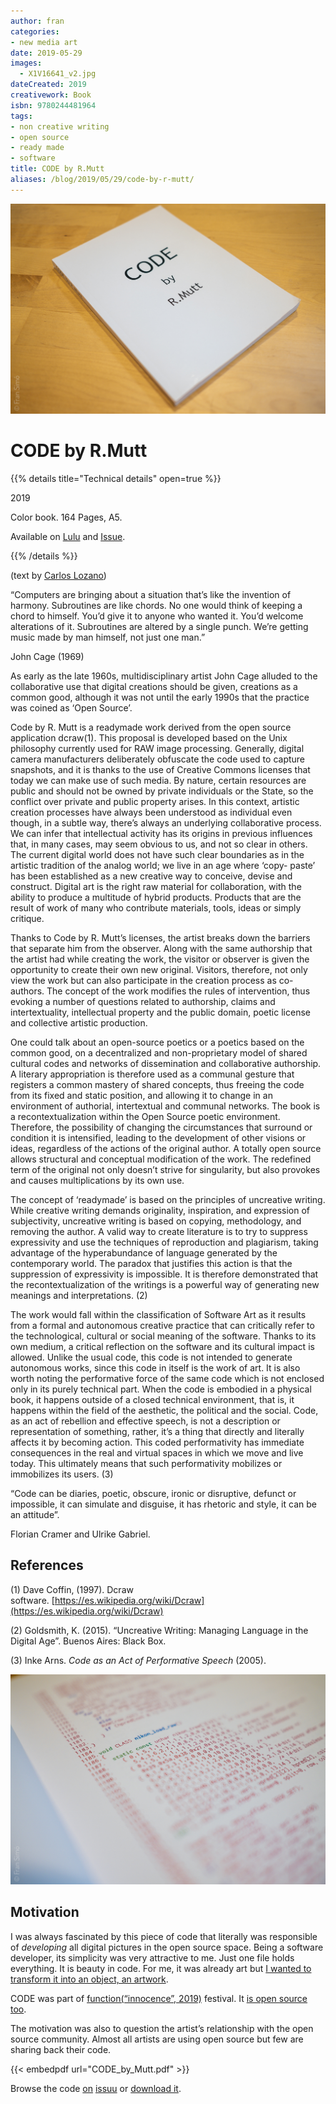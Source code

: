 ```yaml
---
author: fran
categories:
- new media art
date: 2019-05-29
images:
  - X1V16641_v2.jpg
dateCreated: 2019
creativework: Book
isbn: 9780244481964
tags:
- non creative writing
- open source
- ready made
- software
title: CODE by R.Mutt
aliases: /blog/2019/05/29/code-by-r-mutt/
---
```

![](X1V16639.jpg)
# CODE by R.Mutt

{{% details title="Technical details" open=true %}}

2019

Color book.
164 Pages, A5.

Available on [Lulu](https://www.lulu.com/en/shop/fran-sim%C3%B3/code-by-rmutt/paperback/product-1wk5j69d.html?page=1&pageSize=4) and [Issue](https://issuu.com/fransimo/docs/code_by_mutt).

{{% /details %}}


(text by [Carlos Lozano](https://twitter.com/clozano80))

“Computers are bringing about a situation that’s like the invention of harmony. Subroutines are like chords. No one would think of keeping a chord to himself. You’d give it to anyone who wanted it. You’d welcome alterations of it. Subroutines are altered by a single punch. We’re getting music made by man himself, not just one man.”

John Cage (1969)

As early as the late 1960s, multidisciplinary artist John Cage alluded to the collaborative use that digital creations should be given, creations as a common good, although it was not until the early 1990s that the practice was coined as ‘Open Source’.

Code by R. Mutt is a readymade work derived from the open source application dcraw(1). This proposal is developed based on the Unix philosophy currently used for RAW image processing. Generally, digital camera manufacturers deliberately obfuscate the code used to capture snapshots, and it is thanks to the use of Creative Commons licenses that today we can make use of such media. By nature, certain resources are public and should not be owned by private individuals or the State, so the conflict over private and public property arises. In this context, artistic creation processes have always been understood as individual even though, in a subtle way, there’s always an underlying collaborative process. We can infer that intellectual activity has its origins in previous influences that, in many cases, may seem obvious to us, and not so clear in others. The current digital world does not have such clear boundaries as in the artistic tradition of the analog world; we live in an age where ‘copy- paste’ has been established as a new creative way to conceive, devise and construct. Digital art is the right raw material for collaboration, with the ability to produce a multitude of hybrid products. Products that are the result of work of many who contribute materials, tools, ideas or simply critique.

Thanks to Code by R. Mutt’s licenses, the artist breaks down the barriers that separate him from the observer. Along with the same authorship that the artist had while creating the work, the visitor or observer is given the opportunity to create their own new original. Visitors, therefore, not only view the work but can also participate in the creation process as co-authors. The concept of the work modifies the rules of intervention, thus evoking a number of questions related to authorship, claims and intertextuality, intellectual property and the public domain, poetic license and collective artistic production.

One could talk about an open-source poetics or a poetics based on the common good, on a decentralized and non-proprietary model of shared cultural codes and networks of dissemination and collaborative authorship. A literary appropriation is therefore used as a communal gesture that registers a common mastery of shared concepts, thus freeing the code from its fixed and static position, and allowing it to change in an environment of authorial, intertextual and communal networks. The book is a recontextualization within the Open Source poetic environment. Therefore, the possibility of changing the circumstances that surround or condition it is intensified, leading to the development of other visions or ideas, regardless of the actions of the original author. A totally open source allows structural and conceptual modification of the work. The redefined term of the original not only doesn’t strive for singularity, but also provokes and causes multiplications by its own use.

The concept of ‘readymade’ is based on the principles of uncreative writing. While creative writing demands originality, inspiration, and expression of subjectivity, uncreative writing is based on copying, methodology, and removing the author. A valid way to create literature is to try to suppress expressivity and use the techniques of reproduction and plagiarism, taking advantage of the hyperabundance of language generated by the contemporary world. The paradox that justifies this action is that the suppression of expressivity is impossible. It is therefore demonstrated that the recontextualization of the writings is a powerful way of generating new meanings and interpretations. (2)

The work would fall within the classification of Software Art as it results from a formal and autonomous creative practice that can critically refer to the technological, cultural or social meaning of the software. Thanks to its own medium, a critical reflection on the software and its cultural impact is allowed. Unlike the usual code, this code is not intended to generate autonomous works, since this code in itself is the work of art. It is also worth noting the performative force of the same code which is not enclosed only in its purely technical part. When the code is embodied in a physical book, it happens outside of a closed technical environment, that is, it happens within the field of the aesthetic, the political and the social. Code, as an act of rebellion and effective speech, is not a description or representation of something, rather, it’s a thing that directly and literally affects it by becoming action. This coded performativity has immediate consequences in the real and virtual spaces in which we move and live today. This ultimately means that such performativity mobilizes or immobilizes its users. (3)

“Code can be diaries, poetic, obscure, ironic or disruptive, defunct or impossible, it can simulate and disguise, it has rhetoric and style, it can be an attitude”.

Florian Cramer and Ulrike Gabriel.

## References

(1) Dave Coffin, (1997). Dcraw software. [https://es.wikipedia.org/wiki/Dcraw](https://es.wikipedia.org/wiki/Dcraw)

(2) Goldsmith, K. (2015). “Uncreative Writing: Managing Language in the Digital Age”. Buenos Aires: Black Box.

(3) Inke Arns. _Code as an Act of Performative Speech_ (2005).

![X1V16641_v2.jpg](X1V16641_v2.jpg)

## Motivation

I was always fascinated by this piece of code that literally was responsible of _developing_ all digital pictures in the open source space. Being a software developer, its simplicity was very attractive to me. Just one file holds everything. It is beauty in code. For me, it was already art but [I wanted to transform it into an object, an artwork](https://www.lulu.com/en/shop/fran-sim%C3%B3/code-by-rmutt/paperback/product-1wk5j69d.html?page=1&pageSize=4).

CODE was part of [function(“innocence”, 2019)](https://fransimo.info/blog/2019/05/26/functioninnocence-2019/) festival. It [is open source too](https://github.com/r-mutt-1917/CODE).

The motivation was also to question the artist’s relationship with the open source community. Almost all artists are using open source but few are sharing back their code.

{{< embedpdf url="CODE_by_Mutt.pdf" >}}


Browse the code [on](https://issue.com/fransimo/docs/code_by_mutt) [issuu](https://issuu.com/fransimo/docs/code_by_mutt) or [download it](CODE_by_Mutt.pdf).

